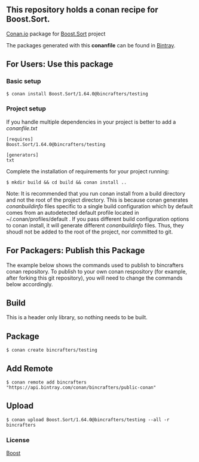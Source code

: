 ## This repository holds a conan recipe for Boost.Sort.

[Conan.io](https://conan.io) package for [Boost.Sort](https://github.com/Boostorg/Sort) project

The packages generated with this **conanfile** can be found in [Bintray](https://bintray.com/bincrafters/public-conan/Boost.Sort%3Abincrafters).

## For Users: Use this package

### Basic setup

    $ conan install Boost.Sort/1.64.0@bincrafters/testing

### Project setup

If you handle multiple dependencies in your project is better to add a *conanfile.txt*

    [requires]
    Boost.Sort/1.64.0@bincrafters/testing

    [generators]
    txt

Complete the installation of requirements for your project running:</small></span>

    $ mkdir build && cd build && conan install ..
	
Note: It is recommended that you run conan install from a build directory and not the root of the project directory.  This is because conan generates *conanbuildinfo* files specific to a single build configuration which by default comes from an autodetected default profile located in ~/.conan/profiles/default .  If you pass different build configuration options to conan install, it will generate different *conanbuildinfo* files.  Thus, they shoudl not be added to the root of the project, nor committed to git. 

## For Packagers: Publish this Package

The example below shows the commands used to publish to bincrafters conan repository. To publish to your own conan respository (for example, after forking this git repository), you will need to change the commands below accordingly. 

## Build  

This is a header only library, so nothing needs to be built.

## Package 

    $ conan create bincrafters/testing
	
## Add Remote

	$ conan remote add bincrafters "https://api.bintray.com/conan/bincrafters/public-conan"

## Upload

    $ conan upload Boost.Sort/1.64.0@bincrafters/testing --all -r bincrafters

### License
[Boost](LICENSE)
